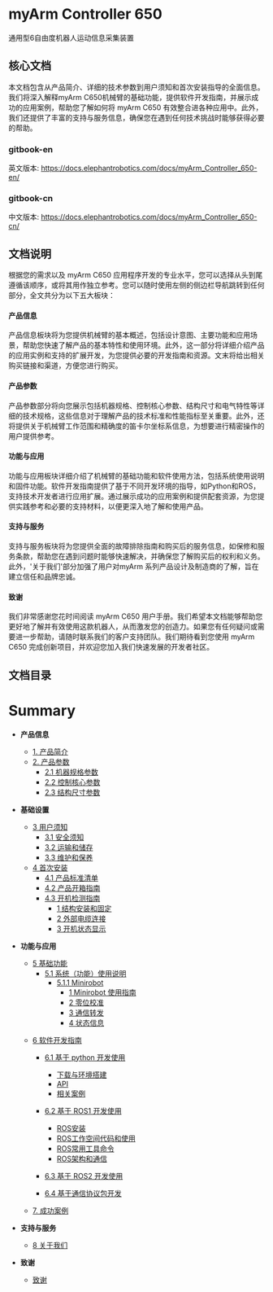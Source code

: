 # myArm Controller 650
通用型6自由度机器人运动信息采集装置    

核心文档
---

本文档包含从产品简介、详细的技术参数到用户须知和首次安装指导的全面信息。我们将深入解释myArm C650机械臂的基础功能，提供软件开发指南，并展示成功的应用案例，帮助您了解如何将 myArm C650 有效整合进各种应用中。此外，我们还提供了丰富的支持与服务信息，确保您在遇到任何技术挑战时能够获得必要的帮助。
### gitbook-en
英文版本: https://docs.elephantrobotics.com/docs/myArm_Controller_650-en/
### gitbook-cn
中文版本: https://docs.elephantrobotics.com/docs/myArm_Controller_650-cn/

文档说明
---

根据您的需求以及 myArm C650 应用程序开发的专业水平，您可以选择从头到尾遵循该顺序，或将其用作独立参考。您可以随时使用左侧的侧边栏导航跳转到任何部分，全文共分为以下五大板块：

#### 产品信息
产品信息板块将为您提供机械臂的基本概述，包括设计意图、主要功能和应用场景，帮助您快速了解产品的基本特性和使用环境。此外，这一部分将详细介绍产品的应用实例和支持的扩展开发，为您提供必要的开发指南和资源。文末将给出相关购买链接和渠道，方便您进行购买。

#### 产品参数
产品参数部分将向您展示包括机器规格、控制核心参数、结构尺寸和电气特性等详细的技术规格，这些信息对于理解产品的技术标准和性能指标至关重要。此外，还将提供关于机械臂工作范围和精确度的笛卡尔坐标系信息，为想要进行精密操作的用户提供参考。

#### 功能与应用
功能与应用板块详细介绍了机械臂的基础功能和软件使用方法，包括系统使用说明和固件功能。软件开发指南提供了基于不同开发环境的指导，如Python和ROS，支持技术开发者进行应用扩展。通过展示成功的应用案例和提供配套资源，为您提供实践参考和必要的支持材料，以便更深入地了解和使用产品。

#### 支持与服务
支持与服务板块将为您提供全面的故障排除指南和购买后的服务信息，如保修和服务条款，帮助您在遇到问题时能够快速解决，并确保您了解购买后的权利和义务。此外，'关于我们'部分加强了用户对myArm 系列产品设计及制造商的了解，旨在建立信任和品牌忠诚。

#### 致谢
我们非常感谢您花时间阅读 myArm C650 用户手册。我们希望本文档能够帮助您更好地了解并有效使用这款机器人，从而激发您的创造力。如果您有任何疑问或需要进一步帮助，请随时联系我们的客户支持团队。我们期待看到您使用 myArm C650 完成创新项目，并欢迎您加入我们快速发展的开发者社区。


文档目录  
---
# Summary

- **产品信息**

  - [1. 产品简介](2-ProductInformation/1-ProductIntroduction/1-ProductIntroduction.md)
  - [2. 产品参数](2-ProductInformation/2-ProductParameters/README.md)
    - [2.1 机器规格参数](2-ProductInformation/2-ProductParameters/2.1-MachineSpecifications/2.1.1-MachineSpecifications.md)
    - [2.2 控制核心参数](2-ProductInformation/2-ProductParameters/2.2-ControlCoreParameters/2.2.1-ControlCoreParameter.md)
    - [2.3 结构尺寸参数](2-ProductInformation/2-ProductParameters/2.3-StructuralSizeParameters/2.3.1-StructureParameter.md)
      <!-- - [2.4 电气特性参数]() -->
      <!-- - [2.5 笛卡尔坐标系]() -->

- **基础设置**

  - [3 用户须知](3-BasicSettings/3-UserInstructions/README.md)
    - [3.1 安全须知](3-BasicSettings/3-UserInstructions/3.1-SafetyInstructions/1-SafetyInstruction.md)
    - [3.2 运输和储存](3-BasicSettings/3-UserInstructions/3.2-TransportAndStorage/1-TransportandStorage.md)
    - [3.3 维护和保养](3-BasicSettings/3-UserInstructions/3.3-MaintenanceAndCare/1-MaintenanceandCare.md)
    <!-- - [3.4 常见问题解决]() -->
  - [4 首次安装](3-BasicSettings/4-FirstTimeInstallation/4.1-ProductStandardList/4.1.1-List.md)
    - [4.1 产品标准清单](3-BasicSettings/4-FirstTimeInstallation/4.1-ProductStandardList/4.1.1-List.md)
    - [4.2 产品开箱指南](3-BasicSettings/4-FirstTimeInstallation/4.2-ProductUnboxingGuide/4.2.1-Unboxing.md)
    - [4.3 开机检测指南](3-BasicSettings/4-FirstTimeInstallation/4.3-PowerOnDetectionGuide/0_StartRobot.md)
      - [1 结构安装和固定](3-BasicSettings/4-FirstTimeInstallation/4.3-PowerOnDetectionGuide/1_StructuralInstallation.md)
      - [2 外部电缆连接](3-BasicSettings/4-FirstTimeInstallation/4.3-PowerOnDetectionGuide/2_ExternalCableConnection.md)
      - [3 开机状态显示](3-BasicSettings/4-FirstTimeInstallation/4.3-PowerOnDetectionGuide/3_PowerOnStatusDisplay.md)
          <!-- - [4 基本功能检测](3-BasicSettings/4-FirstTimeInstallation/4.3-PowerOnDetectionGuide/4_BasicFunctionDetection.md) -->
          <!-- - [4.4 安装视频教程]() -->

- **功能与应用**

  - [5 基础功能](4-FunctionsAndApplications/5-BasicFunctions/5.1-SystemInstructionsForUse/5.1.1-Minirobot/README.md)
    - [5.1 系统（功能）使用说明](4-FunctionsAndApplications/5-BasicFunctions/5.1-SystemInstructionsForUse/5.1.1-Minirobot/README.md)
      - [5.1.1 Minirobot](4-FunctionsAndApplications/5-BasicFunctions/5.1-SystemInstructionsForUse/5.1.1-Minirobot/README.md)
        - [1 Minirobot 使用指南](4-FunctionsAndApplications/5-BasicFunctions/5.1-SystemInstructionsForUse/5.1.1-Minirobot/5.1.1.1-MinirobotGuide.md)
        - [2 零位校准](4-FunctionsAndApplications/5-BasicFunctions/5.1-SystemInstructionsForUse/5.1.1-Minirobot/5.1.1.2-calibrate.md)
        - [3 通信转发](4-FunctionsAndApplications/5-BasicFunctions/5.1-SystemInstructionsForUse/5.1.1-Minirobot/5.1.1.3-transponder.md)
        - [4 状态信息](4-FunctionsAndApplications/5-BasicFunctions/5.1-SystemInstructionsForUse/5.1.1-Minirobot/5.1.1.4-information.md)

  <!-- - [5.2 软件使用说明]()  -->
  <!-- - [5.3 固件功能说明]() -->

  - [6 软件开发指南](4-FunctionsAndApplications/6-SDKDevelopment/README.md)
    - [6.1 基于 python 开发使用](4-FunctionsAndApplications/6-SDKDevelopment/5.1-BasedOnPythonDevelopmentAndUse/1_download.md)
      - [下载与环境搭建](4-FunctionsAndApplications/6-SDKDevelopment/5.1-BasedOnPythonDevelopmentAndUse/1_download.md>)
      - [API](4-FunctionsAndApplications/6-SDKDevelopment/5.1-BasedOnPythonDevelopmentAndUse/2_API.md>)
      - [相关案例](4-FunctionsAndApplications/6-SDKDevelopment/5.1-BasedOnPythonDevelopmentAndUse/6_example.md>)

    - [6.2 基于 ROS1 开发使用](4-FunctionsAndApplications/6-SDKDevelopment/5.2-DevelopmentAndUseBasedOnROS1/1_download.md)
      - [ROS安装](4-FunctionsAndApplications/6-SDKDevelopment/5.2-DevelopmentAndUseBasedOnROS1/1_download.md)
      - [ROS工作空间代码和使用](4-FunctionsAndApplications/6-SDKDevelopment/5.2-DevelopmentAndUseBasedOnROS1/2_workcode.md)
      - [ROS常用工具命令](4-FunctionsAndApplications/6-SDKDevelopment/5.2-DevelopmentAndUseBasedOnROS1/3_ROScode.md)
      - [ROS架构和通信](4-FunctionsAndApplications/6-SDKDevelopment/5.2-DevelopmentAndUseBasedOnROS1/4_communication.md)
    - [6.3 基于 ROS2 开发使用]()  

     - [6.4 基于通信协议包开发](4-FunctionsAndApplications/6-SDKDevelopment/5.4-DevelopmentBasedOnCommunicationProtocolPackage/5.4.1-CommunicationDoc.md)
  


  - [7. 成功案例](4-FunctionsAndApplications/7-SuccessfulCases/7-SuccessfulCases.md)
    <!-- - [8. 配套资源]() -->
      <!-- - [8.1 产品资料]() -->
      <!-- - [8.2 产品图纸]() -->
      <!-- - [8.3 软件资料及源码]() -->
      <!-- - [8.4 系统资料]() -->
      <!-- - [8.5 宣传资料]() -->

- **支持与服务**

  - [8 关于我们](5-SupportAndService/5-SupportAndService.md)

- **致谢**
  - [致谢](6-Acknowledgments/6-Acknowledgments.md)